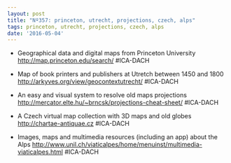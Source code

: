 ```yaml
---
layout: post
title: "Nº357: princeton, utrecht, projections, czech, alps"
tags: princeton, utrecht, projections, czech, alps
date: '2016-05-04'
---
```


* Geographical data and digital maps from Princeton University
  http://map.princeton.edu/search/  #ICA-DACH

* Map of book printers and publishers at Utretch between 1450 and 1800
  http://arkyves.org/view/geocontextutrecht/  #ICA-DACH

* An easy and visual system to resolve old maps projections
  http://mercator.elte.hu/~brncsk/projections-cheat-sheet/  #ICA-DACH

* A Czech virtual map collection with 3D maps and old globes
  http://chartae-antiquae.cz  #ICA-DACH

* Images, maps and multimedia resources (including an app) about the Alps
  http://www.unil.ch/viaticalpes/home/menuinst/multimedia-viaticalpes.html  #ICA-DACH
